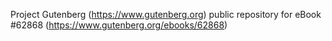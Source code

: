 Project Gutenberg (https://www.gutenberg.org) public repository for eBook #62868 (https://www.gutenberg.org/ebooks/62868)
